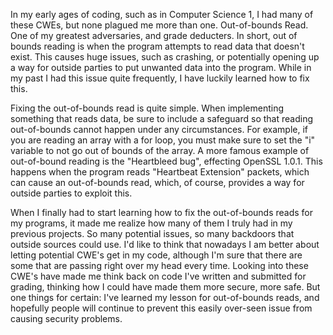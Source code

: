 
In my early ages of coding, such as in Computer Science 1, I had many of these CWEs, but none plagued me more than one.
Out-of-bounds Read. One of my greatest adversaries, and grade deducters. 
In short, out of bounds reading is when the program attempts to read data that doesn't exist.
This causes huge issues, such as crashing, or potentially opening up a way for outside parties to put unwanted data into the program.
While in my past I had this issue quite frequently, I have luckily learned how to fix this.

Fixing the out-of-bounds read is quite simple.
When implementing something that reads data, be sure to include a safeguard so that reading out-of-bounds cannot happen under any circumstances.
For example, if you are reading an array with a for loop, you must make sure to set the "i" variable to not go out of bounds of the array. 
A more famous example of out-of-bound reading is the "Heartbleed bug", effecting OpenSSL 1.0.1. 
This happens when the program reads "Heartbeat Extension" packets, which can cause an out-of-bounds read, which, of course, provides a way for outside parties to exploit this.

When I finally had to start learning how to fix the out-of-bounds reads for my programs, it made me realize how many of them I truly had in my previous projects.
So many potential issues, so many backdoors that outside sources could use.
I'd like to think that nowadays I am better about letting potential CWE's get in my code, although I'm sure that there are some that are passing right over my head every time.
Looking into these CWE's have made me think back on code I've written and submitted for grading, thinking how I could have made them more secure, more safe.
But one things for certain: I've learned my lesson for out-of-bounds reads, and hopefully people will continue to prevent this easily over-seen issue from causing security problems.
